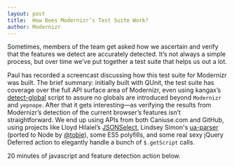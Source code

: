 ```yaml
---
layout: post
title:  How Does Modernizr’s Test Suite Work?
author: Modernizr
---
```


Sometimes, members of the team get asked how we ascertain and verify that the features we detect are accurately detected. It’s not always a simple process, but over time we’ve put together a test suite that helps us out a lot.

Paul has recorded a screencast discussing how this test suite for Modernizr was built. The brief summary: initially built with QUnit, the test suite has coverage over the full API surface area of Modernizr, even using kangax’s <a href="https://github.com/kangax/detect-global">detect-global</a> script to assure no globals are introduced beyond `Modernizr` and `yepnope`. After that it gets interesting—as verifying the results from Modernizr’s detection of the current browser’s features isn’t straightforward. We end up using APIs from both Caniuse.com and GitHub, using projects like Lloyd Hilaiel’s <a href="http://jsonselect.org/">JSONSelect</a>, Lindsey Simon's <a href="https://github.com/tobie/ua-parser">ua-parser</a> (ported to Node by <a href="http://twitter.com/tobie">@tobie</a>), some ES5 polyfills, and some real sexy jQuery Deferred action to elegantly handle a bunch of `$.getScript` calls.

20 minutes of javascript and feature detection action below.

<div class="fitvid"><object width="640" height="480"><param name="movie" value="http://www.youtube.com/v/Mbt6h1BFW8g?version=3&amp;hl=en_US&amp;rel=0&amp;hd=1"></param><param name="allowFullScreen" value="true"></param><param name="allowscriptaccess" value="always"></param><embed src="http://www.youtube.com/v/Mbt6h1BFW8g?version=3&amp;hl=en_US&amp;rel=0&amp;hd=1" type="application/x-shockwave-flash" width="640" height="480" allowscriptaccess="always" allowfullscreen="true"></embed></object></div>
